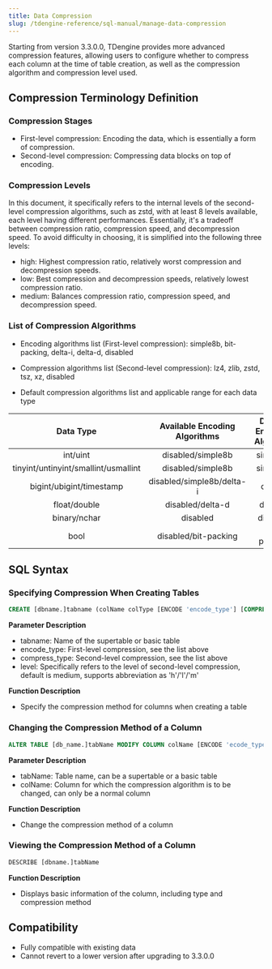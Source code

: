 ```yaml
---
title: Data Compression
slug: /tdengine-reference/sql-manual/manage-data-compression
---
```


Starting from version 3.3.0.0, TDengine provides more advanced compression features, allowing users to configure whether to compress each column at the time of table creation, as well as the compression algorithm and compression level used.

## Compression Terminology Definition

### Compression Stages

- First-level compression: Encoding the data, which is essentially a form of compression.
- Second-level compression: Compressing data blocks on top of encoding.

### Compression Levels

In this document, it specifically refers to the internal levels of the second-level compression algorithms, such as zstd, with at least 8 levels available, each level having different performances. Essentially, it's a tradeoff between compression ratio, compression speed, and decompression speed. To avoid difficulty in choosing, it is simplified into the following three levels:

- high: Highest compression ratio, relatively worst compression and decompression speeds.
- low: Best compression and decompression speeds, relatively lowest compression ratio.
- medium: Balances compression ratio, compression speed, and decompression speed.

### List of Compression Algorithms

- Encoding algorithms list (First-level compression): simple8b, bit-packing, delta-i, delta-d, disabled  

- Compression algorithms list (Second-level compression): lz4, zlib, zstd, tsz, xz, disabled

- Default compression algorithms list and applicable range for each data type

| Data Type |Available Encoding Algorithms | Default Encoding Algorithm | Available Compression Algorithms | Default Compression Algorithm | Default Compression Level |
|:------------------------------------:|:-------------------------:|:-----------:|:--------------------:|:----:|:------:|
| int/uint                             | disabled/simple8b         | simple8b    | lz4/zlib/zstd/xz     | lz4  | medium |
| tinyint/untinyint/smallint/usmallint | disabled/simple8b         | simple8b    | lz4/zlib/zstd/xz     | zlib | medium |
| bigint/ubigint/timestamp             | disabled/simple8b/delta-i | delta-i     | lz4/zlib/zstd/xz     | lz4  | medium |
| float/double                         | disabled/delta-d          | delta-d     | lz4/zlib/zstd/xz/tsz | lz4  | medium |
| binary/nchar                         | disabled                  | disabled    | lz4/zlib/zstd/xz     | zstd | medium |
| bool                                 | disabled/bit-packing      | bit-packing | lz4/zlib/zstd/xz     | zstd | medium |

## SQL Syntax

### Specifying Compression When Creating Tables

```sql
CREATE [dbname.]tabname (colName colType [ENCODE 'encode_type'] [COMPRESS 'compress_type' [LEVEL 'level'], [, other create_definition]...])
```

**Parameter Description**

- tabname: Name of the supertable or basic table
- encode_type: First-level compression, see the list above
- compress_type: Second-level compression, see the list above
- level: Specifically refers to the level of second-level compression, default is medium, supports abbreviation as 'h'/'l'/'m'

**Function Description**

- Specify the compression method for columns when creating a table

### Changing the Compression Method of a Column

```sql
ALTER TABLE [db_name.]tabName MODIFY COLUMN colName [ENCODE 'ecode_type'] [COMPRESS 'compress_type'] [LEVEL "high"]

```

**Parameter Description**

- tabName: Table name, can be a supertable or a basic table
- colName: Column for which the compression algorithm is to be changed, can only be a normal column

**Function Description**

- Change the compression method of a column

### Viewing the Compression Method of a Column

```sql
DESCRIBE [dbname.]tabName
```

**Function Description**

- Displays basic information of the column, including type and compression method

## Compatibility

- Fully compatible with existing data
- Cannot revert to a lower version after upgrading to 3.3.0.0
